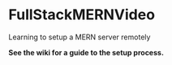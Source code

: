 # FullStackMERNVideo
Learning to setup a MERN server remotely

**See the wiki for a guide to the setup process.**
